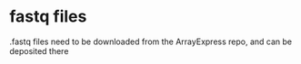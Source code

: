 # fastq files
.fastq files need to be downloaded from the ArrayExpress repo, and can be deposited there
